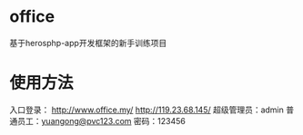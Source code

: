 office
====
基于herosphp-app开发框架的新手训练项目

使用方法
=====
入口登录：
http://www.office.my/
http://119.23.68.145/
超级管理员：admin
普通员工：yuangong@pvc123.com
密码：123456

